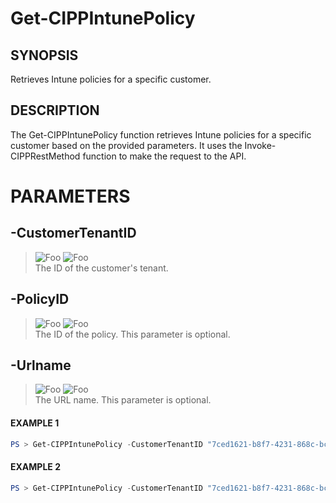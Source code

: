 # Get-CIPPIntunePolicy
## SYNOPSIS
Retrieves Intune policies for a specific customer.
## DESCRIPTION
The Get-CIPPIntunePolicy function retrieves Intune policies for a specific customer based on the provided parameters. It uses the Invoke-CIPPRestMethod function to make the request to the API.
# PARAMETERS

## **-CustomerTenantID**
> ![Foo](https://img.shields.io/badge/Type-String-Blue?) ![Foo](https://img.shields.io/badge/Mandatory-TRUE-Red?) \
The ID of the customer's tenant.

  ## **-PolicyID**
> ![Foo](https://img.shields.io/badge/Type-String-Blue?) ![Foo](https://img.shields.io/badge/Mandatory-FALSE-Green?) \
The ID of the policy. This parameter is optional.

  ## **-Urlname**
> ![Foo](https://img.shields.io/badge/Type-String-Blue?) ![Foo](https://img.shields.io/badge/Mandatory-FALSE-Green?) \
The URL name. This parameter is optional.

 #### EXAMPLE 1
```powershell
PS > Get-CIPPIntunePolicy -CustomerTenantID "7ced1621-b8f7-4231-868c-bc6b1a2f1778" -PolicyID "policy123" -Urlname "example"
```
 #### EXAMPLE 2
```powershell
PS > Get-CIPPIntunePolicy -CustomerTenantID "7ced1621-b8f7-4231-868c-bc6b1a2f1778"
```

